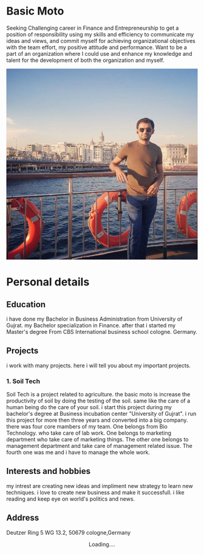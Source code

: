 # Basic Moto
Seeking Challenging career in Finance and Entrepreneurship to get a position of responsibility using my skills and efficiency to communicate my ideas and views, and commit myself for achieving organizational objectives with the team effort, my positive attitude and performance. Want to be a part of an organization where I could use and enhance my knowledge and talent for the development of both the organization and myself.

![Ansar.jpg](Ansar.jpg)

# Personal details
## Education
 i have done my Bachelor in Business Administration from University of Gujrat. my Bachelor specialization in Finance. after that i started my Master's degree From CBS International business school cologne. Germany.
## Projects 
i work with many projects. here i will tell you about my important projects. 
### 1. Soil Tech
Soil Tech is a project related to agriculture. the basic moto is increase the productivity of soil by doing the testing of the soil. same like the care of a human being do the care of your soil. i start this project during my bachelor's degree at Business incubation center "University of Gujrat". i run this project for more then three years and converted into a big company. there was four core mambers of my team. 
One belongs from Bio Technology. who take care of lab work.
One belongs to marketing department who take care of marketing things.
The other one belongs to management department and take care of management related issue.
The fourth one was me and i have to manage the whole work.
## Interests and hobbies
my intrest are creating new ideas and impliment new strategy to learn new techniques. i love to create new business and make it successfull. 
i like reading and keep eye on world's politics and news.
## Address 
Deutzer Ring 5 WG 13.2, 50679 cologne,Germany
<center>Loading....</center>
